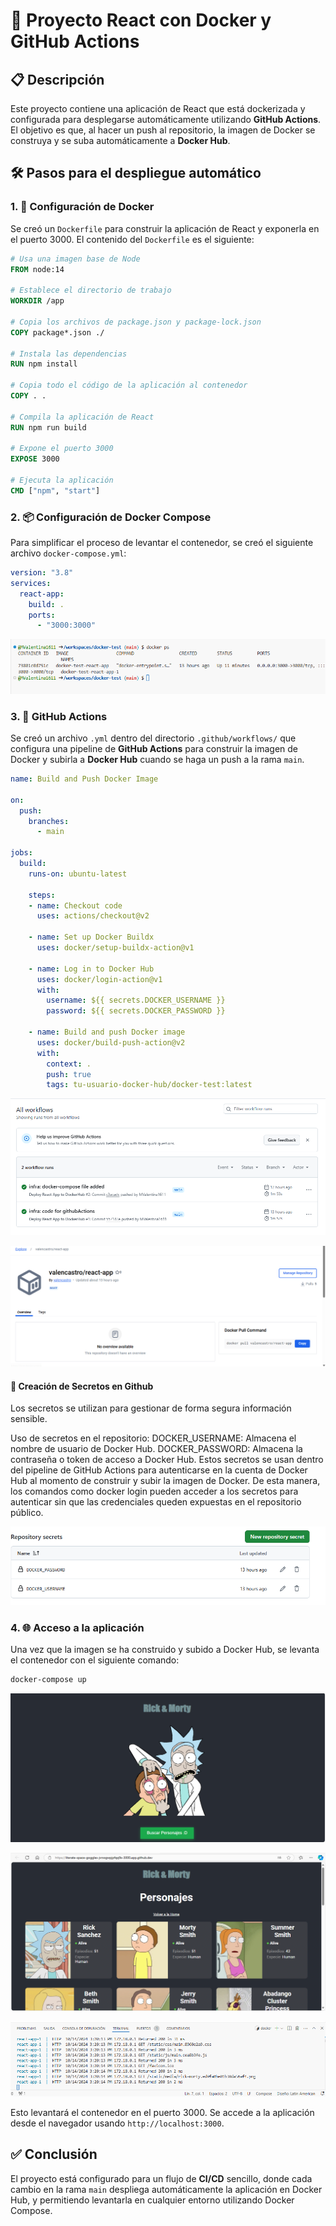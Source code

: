 # 🚀 Proyecto React con Docker y GitHub Actions

## 📋 Descripción

Este proyecto contiene una aplicación de React que está dockerizada y configurada para desplegarse automáticamente utilizando **GitHub Actions**. El objetivo es que, al hacer un push al repositorio, la imagen de Docker se construya y se suba automáticamente a **Docker Hub**.

## 🛠️ Pasos para el despliegue automático

### 1. 🐳 Configuración de Docker
Se creó un `Dockerfile` para construir la aplicación de React y exponerla en el puerto 3000. El contenido del `Dockerfile` es el siguiente:

```dockerfile
# Usa una imagen base de Node
FROM node:14

# Establece el directorio de trabajo
WORKDIR /app

# Copia los archivos de package.json y package-lock.json
COPY package*.json ./

# Instala las dependencias
RUN npm install

# Copia todo el código de la aplicación al contenedor
COPY . .

# Compila la aplicación de React
RUN npm run build

# Expone el puerto 3000
EXPOSE 3000

# Ejecuta la aplicación
CMD ["npm", "start"]
```

### 2. 📦 Configuración de Docker Compose
Para simplificar el proceso de levantar el contenedor, se creó el siguiente archivo `docker-compose.yml`:

```yaml
version: "3.8"
services:
  react-app:
    build: .
    ports:
      - "3000:3000"
```

![](docs/dt-dps.png)

### 3. 🤖 GitHub Actions
Se creó un archivo `.yml` dentro del directorio `.github/workflows/` que configura una pipeline de **GitHub Actions** para construir la imagen de Docker y subirla a **Docker Hub** cuando se haga un push a la rama `main`.

```yaml
name: Build and Push Docker Image

on:
  push:
    branches:
      - main

jobs:
  build:
    runs-on: ubuntu-latest

    steps:
    - name: Checkout code
      uses: actions/checkout@v2

    - name: Set up Docker Buildx
      uses: docker/setup-buildx-action@v1

    - name: Log in to Docker Hub
      uses: docker/login-action@v1
      with:
        username: ${{ secrets.DOCKER_USERNAME }}
        password: ${{ secrets.DOCKER_PASSWORD }}

    - name: Build and push Docker image
      uses: docker/build-push-action@v2
      with:
        context: .
        push: true
        tags: tu-usuario-docker-hub/docker-test:latest
```
![](docs/dt-wf.png)

![](docs/dt-dockerhub.png)

#### :key: Creación de Secretos en Github
Los secretos se utilizan para gestionar de forma segura información sensible.

Uso de secretos en el repositorio:
DOCKER_USERNAME: Almacena el nombre de usuario de Docker Hub.
DOCKER_PASSWORD: Almacena la contraseña o token de acceso a Docker Hub.
Estos secretos se usan dentro del pipeline de GitHub Actions para autenticarse en la cuenta de Docker Hub al momento de construir y subir la imagen de Docker. De esta manera, los comandos como docker login pueden acceder a los secretos para autenticar sin que las credenciales queden expuestas en el repositorio público.

![](docs/dt-secrets.png)

### 4. 🌐 Acceso a la aplicación
Una vez que la imagen se ha construido y subido a Docker Hub, se levanta el contenedor con el siguiente comando:

```bash
docker-compose up
```
![](docs/dt-inicio.png)

![](docs/dt-pers.png)

![](docs/dt-logs.png)

Esto levantará el contenedor en el puerto 3000. Se accede a la aplicación desde el navegador usando `http://localhost:3000`.

## ✅ Conclusión

El proyecto está configurado para un flujo de **CI/CD** sencillo, donde cada cambio en la rama `main` despliega automáticamente la aplicación en Docker Hub, y permitiendo levantarla en cualquier entorno utilizando Docker Compose.






